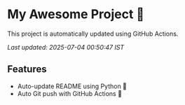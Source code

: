 # My Awesome Project 🚀

This project is automatically updated using GitHub Actions.

_Last updated: 2025-07-04 00:50:47 IST_

## Features
- Auto-update README using Python 🐍
- Auto Git push with GitHub Actions 🤖
